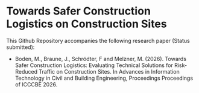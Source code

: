 # Towards Safer Construction Logistics on Construction Sites

This Github Repository accompanies the following research paper (Status submitted):

- Boden, M., Braune, J., Schrödter, F and Melzner, M. (2026). Towards Safer Construction Logistics: Evaluating Technical Solutions for Risk-Reduced Traffic on Construction Sites. In Advances in Information Technology in Civil and Building Engineering, Proceedings Proceedings of ICCCBE 2026.
